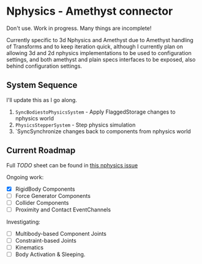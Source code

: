 # Nphysics - Amethyst connector

Don't use. Work in progress. Many things are incomplete!

Currently specific to 3d Nphysics and Amethyst due to Amethyst handling of Transforms and to keep iteration quick,
although I currently plan on allowing 3d and 2d nphysics implementations to be used to configuration settings, and
both amethyst and plain specs interfaces to be exposed, also behind configuration settings.

## System Sequence

I'll update this as I go along.

1. `SyncBodiestoPhysicsSystem` - Apply FlaggedStorage changes to nphysics world
1. `PhysicsStepperSystem` - Step physics simulation
1. `SyncSynchronize changes back to components from nphysics world


## Current Roadmap

Full *TODO* sheet can be found in [this nphysics issue](https://github.com/rustsim/nphysics/issues/149)

Ongoing work:

- [x] RigidBody Components
- [ ] Force Generator Components
- [ ] Collider Components
- [ ] Proximity and Contact EventChannels

Investigating:

- [ ] Multibody-based Component Joints
- [ ] Constraint-based Joints
- [ ] Kinematics
- [ ] Body Activation & Sleeping.
